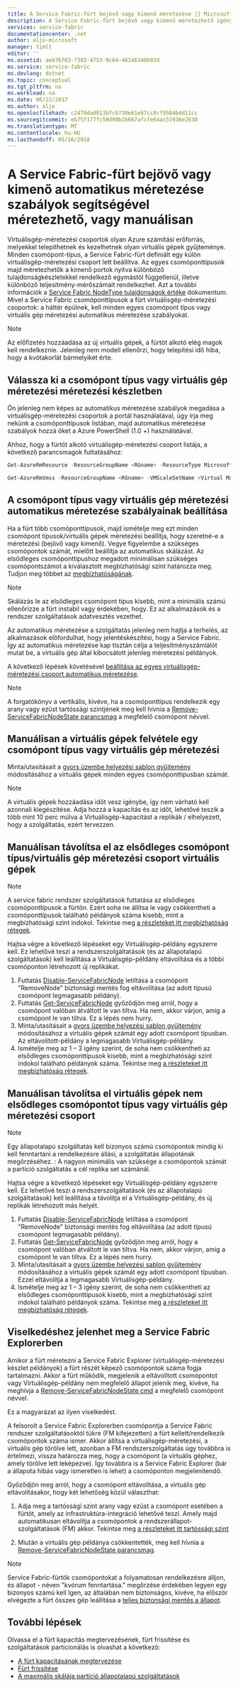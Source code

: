 ```yaml
---
title: A Service Fabric-fürt bejövő vagy kimenő méretezése |} Microsoft Docs
description: A Service Fabric-fürt bejövő vagy kimenő méretezhető igény szerint úgy, hogy minden csomópont típus vagy virtuális gép méretezési automatikus méretezése szabályainak megfelelően. A Service Fabric-fürt a csomópontok hozzáadásához és eltávolításához
services: service-fabric
documentationcenter: .net
author: aljo-microsoft
manager: timlt
editor: ''
ms.assetid: aeb76f63-7303-4753-9c64-46146340b83d
ms.service: service-fabric
ms.devlang: dotnet
ms.topic: conceptual
ms.tgt_pltfrm: na
ms.workload: na
ms.date: 06/22/2017
ms.author: aljo
ms.openlocfilehash: c2479dad013bfcb738e61e67cc8cf9584b4d11cc
ms.sourcegitcommit: eb75f177fc59d90b1b667afcfe64ac51936e2638
ms.translationtype: MT
ms.contentlocale: hu-HU
ms.lasthandoff: 05/16/2018
---
```

# <a name="scale-a-service-fabric-cluster-in-or-out-using-auto-scale-rules-or-manually"></a>A Service Fabric-fürt bejövő vagy kimenő automatikus méretezése szabályok segítségével méretezhető, vagy manuálisan
Virtuálisgép-méretezési csoportok olyan Azure számítási erőforrás, melyekkel telepíthetnek és kezelhetnek olyan virtuális gépek gyűjteménye. Minden csomópont-típus, a Service Fabric-fürt definiált egy külön virtuálisgép-méretezési csoport lett beállítva. Az egyes csomóponttípusok majd méretezhetők a kimenő portok nyitva különböző tulajdonságkészletekkel rendelkező egymástól függetlenül, illetve különböző teljesítmény-mérőszámait rendelkezhet. Azt a további információk a [Service Fabric NodeType tulajdonságok értéke](service-fabric-cluster-nodetypes.md) dokumentum. Mivel a Service Fabric csomóponttípusok a fürt virtuálisgép-méretezési csoportok: a háttér épülnek, kell minden egyes csomópont típus vagy virtuális gép méretezési automatikus méretezése szabályokat.

> [!NOTE]
> Az előfizetés hozzáadása az új virtuális gépek, a fürtöt alkotó elég magok kell rendelkeznie. Jelenleg nem modell ellenőrzi, hogy telepítési idő hiba, hogy a kvótakorlát bármelyikét érte.
> 
> 

## <a name="choose-the-node-typevirtual-machine-scale-set-to-scale"></a>Válassza ki a csomópont típus vagy virtuális gép méretezési méretezési készletben
Ön jelenleg nem képes az automatikus méretezése szabályok megadása a virtuálisgép-méretezési csoportok a portál használatával, úgy írja meg nekünk a csomóponttípusok listában, majd automatikus méretezése szabályok hozzá őket a Azure PowerShell (1.0 +) használatával.

Ahhoz, hogy a fürtöt alkotó virtuálisgép-méretezési csoport listája, a következő parancsmagok futtatásához:

```powershell
Get-AzureRmResource -ResourceGroupName <RGname> -ResourceType Microsoft.Compute/VirtualMachineScaleSets

Get-AzureRmVmss -ResourceGroupName <RGname> -VMScaleSetName <Virtual Machine scale set name>
```

## <a name="set-auto-scale-rules-for-the-node-typevirtual-machine-scale-set"></a>A csomópont típus vagy virtuális gép méretezési automatikus méretezése szabályainak beállítása
Ha a fürt több csomóponttípusok, majd ismételje meg ezt minden csomópont típusok/virtuális gépek méretezési beállítja, hogy szeretné-e a méretezési (bejövő vagy kimenő). Vegye figyelembe a szükséges csomópontok számát, mielőtt beállítja az automatikus skálázást. Az elsődleges csomóponttípushoz megadott minimálisan szükséges csomópontszámot a kiválasztott megbízhatósági szint határozza meg. Tudjon meg többet az [megbízhatóságának](service-fabric-cluster-capacity.md).

> [!NOTE]
> Skálázás le az elsődleges csomópont típus kisebb, mint a minimális számú ellenőrizze a fürt instabil vagy érdekében, hogy. Ez az alkalmazások és a rendszer szolgáltatások adatvesztés vezethet.
> 
> 

Az automatikus méretezése a szolgáltatás jelenleg nem hajtja a terhelés, az alkalmazások előfordulhat, hogy jelentéskészítési, hogy a Service Fabric. Így az automatikus méretezése kap tisztán célja a teljesítményszámlálót mutat be, a virtuális gép által kibocsátott jelenleg méretezési példányok.  

A következő lépések követésével [beállítása az egyes virtuálisgép-méretezési csoport automatikus méretezése](../virtual-machine-scale-sets/virtual-machine-scale-sets-autoscale-overview.md).

> [!NOTE]
> A forgatókönyv a vertikális, kivéve, ha a csomóponttípus rendelkezik egy arany vagy ezüst tartóssági szintjének meg kell hívnia a [Remove-ServiceFabricNodeState parancsmag](https://docs.microsoft.com/powershell/module/servicefabric/remove-servicefabricnodestate) a megfelelő csomópont névvel.
> 
> 

## <a name="manually-add-vms-to-a-node-typevirtual-machine-scale-set"></a>Manuálisan a virtuális gépek felvétele egy csomópont típus vagy virtuális gép méretezési
Minta/utasításait a [gyors üzembe helyezési sablon gyűjtemény](https://github.com/Azure/azure-quickstart-templates/tree/master/201-vmss-scale-existing) módosításához a virtuális gépek minden egyes csomóponttípusban számát. 

> [!NOTE]
> A virtuális gépek hozzáadása időt vesz igénybe, így nem várható kell azonnali kiegészítése. Adja hozzá a kapacitás és az időt, lehetővé teszik a több mint 10 perc múlva a Virtuálisgép-kapacitást a replikák / elhelyezett, hogy a szolgáltatás, ezért tervezzen.
> 
> 

## <a name="manually-remove-vms-from-the-primary-node-typevirtual-machine-scale-set"></a>Manuálisan távolítsa el az elsődleges csomópont típus/virtuális gép méretezési csoport virtuális gépek
> [!NOTE]
> A service fabric rendszer szolgáltatások futtatása az elsődleges csomóponttípusok a fürtön. Ezért soha ne állítsa le vagy csökkentheti a csomóponttípusok található példányok száma kisebb, mint a megbízhatósági szint indokol. Tekintse meg [a részleteket itt megbízhatóság rétegek](service-fabric-cluster-capacity.md). 
> 
> 

Hajtsa végre a következő lépéseket egy Virtuálisgép-példány egyszerre kell. Ez lehetővé teszi a rendszerszolgáltatások (és az állapotalapú szolgáltatások) kell leállítása a Virtuálisgép-példány eltávolítása és a többi csomóponton létrehozott új replikákat.

1. Futtatás [Disable-ServiceFabricNode](https://docs.microsoft.com/powershell/module/servicefabric/disable-servicefabricnode?view=azureservicefabricps) letiltása a csomópont "RemoveNode" biztonsági mentés fog eltávolítása (az adott típusú csomópont legmagasabb példány).
2. Futtatás [Get-ServiceFabricNode](https://docs.microsoft.com/powershell/module/servicefabric/get-servicefabricnode?view=azureservicefabricps) győződjön meg arról, hogy a csomópont valóban átváltott le van tiltva. Ha nem, akkor várjon, amíg a csomópont le van tiltva. Ez a lépés nem hurry.
3. Minta/utasításait a [gyors üzembe helyezési sablon gyűjtemény](https://github.com/Azure/azure-quickstart-templates/tree/master/201-vmss-scale-existing) módosításához a virtuális gépek számát egy adott csomópont típusban. Az eltávolított-példány a legmagasabb Virtuálisgép-példány. 
4. Ismételje meg az 1 – 3 igény szerint, de soha nem csökkentheti az elsődleges csomóponttípusok kisebb, mint a megbízhatósági szint indokol található példányok száma. Tekintse meg [a részleteket itt megbízhatóság rétegek](service-fabric-cluster-capacity.md). 

## <a name="manually-remove-vms-from-the-non-primary-node-typevirtual-machine-scale-set"></a>Manuálisan távolítsa el virtuális gépek nem elsődleges csomópontot típus vagy virtuális gép méretezési csoport
> [!NOTE]
> Egy állapotalapú szolgáltatás kell bizonyos számú csomópontok mindig ki kell fenntartani a rendelkezésre állási, a szolgáltatás állapotának megőrzéséhez. : A nagyon minimális van szüksége a csomópontok számát a partíció szolgáltatás a cél replika set számánál. 
> 
> 

Hajtsa végre a következő lépéseket egy Virtuálisgép-példány egyszerre kell. Ez lehetővé teszi a rendszerszolgáltatások (és az állapotalapú szolgáltatások) kell leállítása a távolítja el a Virtuálisgép-példány, és új replikák létrehozott más helyét.

1. Futtatás [Disable-ServiceFabricNode](https://docs.microsoft.com/powershell/module/servicefabric/disable-servicefabricnode?view=azureservicefabricps) letiltása a csomópont "RemoveNode" biztonsági mentés fog eltávolítása (az adott típusú csomópont legmagasabb példány).
2. Futtatás [Get-ServiceFabricNode](https://docs.microsoft.com/powershell/module/servicefabric/get-servicefabricnode?view=azureservicefabricps) győződjön meg arról, hogy a csomópont valóban átváltott le van tiltva. Ha nem, akkor várjon, amíg a csomópont le van tiltva. Ez a lépés nem hurry.
3. Minta/utasításait a [gyors üzembe helyezési sablon gyűjtemény](https://github.com/Azure/azure-quickstart-templates/tree/master/201-vmss-scale-existing) módosításához a virtuális gépek számát egy adott csomópont típusban. Ezzel eltávolítja a legmagasabb Virtuálisgép-példány. 
4. Ismételje meg az 1 – 3 igény szerint, de soha nem csökkentheti az elsődleges csomóponttípusok kisebb, mint a megbízhatósági szint indokol található példányok száma. Tekintse meg [a részleteket itt megbízhatóság rétegek](service-fabric-cluster-capacity.md).

## <a name="behaviors-you-may-observe-in-service-fabric-explorer"></a>Viselkedéshez jelenhet meg a Service Fabric Explorerben
Amikor a fürt méretezni a Service Fabric Explorer (virtuálisgép-méretezési készlet példányok) a fürt részét képező csomópontok száma fogja tartalmazni.  Akkor a fürt működik, megjelenik a eltávolított csomópontot vagy Virtuálisgép-példány nem megfelelő állapot jelenik meg, kivéve, ha meghívja a [Remove-ServiceFabricNodeState cmd](https://docs.microsoft.com/powershell/module/servicefabric/remove-servicefabricnodestate?view=azureservicefabricps) a megfelelő csomópont névvel.   

Ez a magyarázat az ilyen viselkedést.

A felsorolt a Service Fabric Explorerben csomópontja a Service Fabric rendszer szolgáltatásoktól tükre (FM kifejezetten) a fürt kellett/rendelkezik csomópontok száma ismer. Akkor állítsa a virtuálisgép-méretezési, a virtuális gép törölve lett, azonban a FM rendszerszolgáltatás úgy továbbra is értelmezi, vissza határozza meg, hogy a csomópont (a virtuális géphez, amely törölve lett leképezve). Így továbbra is a Service Fabric Explorer (bár a állapota hibás vagy ismeretlen is lehet) a csomóponton megjelenítendő.

Győződjön meg arról, hogy a csomópont eltávolítása, a virtuális gép eltávolításakor, hogy két lehetőség közül választhat:

1) Adja meg a tartóssági szint arany vagy ezüst a csomópont esetében a fürtöt, amely az infrastruktúra-integráció lehetővé teszi. Amely majd automatikusan eltávolítja a csomópontok a rendszerállapot-szolgáltatások (FM) akkor.
Tekintse meg [a részleteket itt tartóssági szint](service-fabric-cluster-capacity.md)

2) Miután a virtuális gép példánya csökkentették, meg kell hívnia a [Remove-ServiceFabricNodeState parancsmag](https://msdn.microsoft.com/library/mt125993.aspx).

> [!NOTE]
> Service Fabric-fürtök csomópontokat a folyamatosan rendelkezésre álljon, és állapot - néven "kvórum fenntartása." megőrzése érdekében legyen egy bizonyos számú kell Igen, az általában nem biztonságos, kivéve, ha először elvégezte a fürt összes gép leállítása a [teljes biztonsági mentés a állapot](service-fabric-reliable-services-backup-restore.md).
> 
> 

## <a name="next-steps"></a>További lépések
Olvassa el a fürt kapacitás megtervezésének, fürt frissítése és szolgáltatások particionálás is olvashat a következő:

* [A fürt kapacitásának megtervezése](service-fabric-cluster-capacity.md)
* [Fürt frissítése](service-fabric-cluster-upgrade.md)
* [A maximális skálája partíció állapotalapú szolgáltatások](service-fabric-concepts-partitioning.md)

<!--Image references-->
[BrowseServiceFabricClusterResource]: ./media/service-fabric-cluster-scale-up-down/BrowseServiceFabricClusterResource.png
[ClusterResources]: ./media/service-fabric-cluster-scale-up-down/ClusterResources.png
